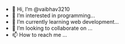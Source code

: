 - 👋 Hi, I’m @vaibhav3210
- 👀 I’m interested in programming...
- 🌱 I’m currently learning web development...
- 💞️ I’m looking to collaborate on ...
- 📫 How to reach me ...

<!---
vaibhav3210/vaibhav3210 is a ✨ special ✨ repository because its `README.md` (this file) appears on your GitHub profile.
You can click the Preview link to take a look at your changes.
--->
